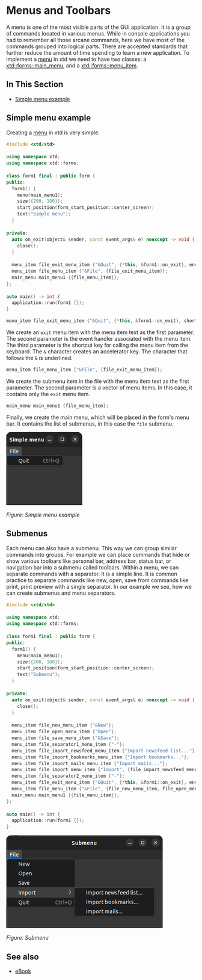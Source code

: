 # Menus and Toolbars

A menu is one of the most visible parts of the GUI application. 
It is a group of commands located in various menus. 
While in console applications you had to remember all those arcane commands, here we have most of the commands grouped into logical parts. 
There are accepted standards that further reduce the amount of time spending to learn a new application. 
To implement a [menu](https://gammasoft71.github.io/xtd/reference_guides/latest/classxtd_1_1forms_1_1form.html#a9b34052d185a980f1fa5b9d2929f241c) in xtd we need to have two classes: a [xtd::forms::main_menu](https://gammasoft71.github.io/xtd/reference_guides/latest/classxtd_1_1forms_1_1main__menu.html), and a [xtd::forms::menu_item](https://gammasoft71.github.io/xtd/reference_guides/latest/classxtd_1_1forms_1_1menu__item.html).

## In This Section

* [Simple menu example](#simple-menu-example)

## Simple menu example

Creating a [menu](https://gammasoft71.github.io/xtd/reference_guides/latest/classxtd_1_1forms_1_1form.html#a9b34052d185a980f1fa5b9d2929f241c) in xtd is very simple.

```cpp
#include <xtd/xtd>

using namespace xtd;
using namespace xtd::forms;

class form1 final : public form {
public:
  form1() {
    menu(main_menu1);
    size({200, 180});
    start_position(form_start_position::center_screen);
    text("Simple menu");
  }

private:
  auto on_exit(object& sender, const event_args& e) noexcept -> void {
    close();
  }
  
  menu_item file_exit_menu_item {"&Quit", {*this, &form1::on_exit}, environment::os_version().is_windows() ? shortcut::alt_f4 : shortcut::cmd_q};
  menu_item file_menu_item {"&File", {file_exit_menu_item}};
  main_menu main_menu1 {{file_menu_item}};
};

auto main() -> int {
  application::run(form1 {});
}
```

```cpp
menu_item file_exit_menu_item {"&Quit", {*this, &form1::on_exit}, shortcut::alt_f4};
```

We create an `exit` menu item with the menu item text as the first parameter. 
The second parameter is the event handler associated with the menu item.
The third parameter is the shortcut key for calling the menu item from the keyboard.
The `&` character creates an accelerator key. The character that follows the `&` is underlined.

```cpp
menu_item file_menu_item {"&File", {file_exit_menu_item}};
```

We create the submenu item in the file with the menu item text as the first parameter.
The second parameter is a vector of menu items. In this case, it contains only the `exit` menu item. 

```cpp
main_menu main_menu1 {file_menu_item};
```

Finally, we create the main menu, which will be placed in the form's menu bar. 
It contains the list of submenus, in this case the `file` submenu.

![Screenshot](/pictures/examples/tutorial/simple_menu.png)

*Figure: Simple menu example*

## Submenus

Each menu can also have a submenu. 
This way we can group similar commands into groups. 
For example we can place commands that hide or show various toolbars like personal bar, address bar, status bar, or navigation bar into a submenu called toolbars. 
Within a menu, we can separate commands with a separator. 
It is a simple line. It is common practice to separate commands like new, open, save from commands like print, print preview with a single separator. 
In our example we see, how we can create submenus and menu separators.

```cpp
#include <xtd/xtd>

using namespace xtd;
using namespace xtd::forms;

class form1 final : public form {
public:
  form1() {
    menu(main_menu1);
    size({200, 180});
    start_position(form_start_position::center_screen);
    text("Submenu");
  }

private:
  auto on_exit(object& sender, const event_args& e) noexcept -> void {
    close();
  }
  
  menu_item file_new_menu_item {"&New"};
  menu_item file_open_menu_item {"Open"};
  menu_item file_save_menu_item {"&Save"};
  menu_item file_separator1_menu_item {"-"};
  menu_item file_import_newsfeed_menu_item {"Import newsfeed list..."};
  menu_item file_import_bookmarks_menu_item {"Import bookmarks..."};
  menu_item file_import_mails_menu_item {"Import mails..."};
  menu_item file_import_menu_item {"Import", {file_import_newsfeed_menu_item, file_import_bookmarks_menu_item, file_import_mails_menu_item}};
  menu_item file_separator2_menu_item {"-"};
  menu_item file_exit_menu_item {"&Quit", {*this, &form1::on_exit}, environment::os_version().is_windows() ? shortcut::alt_f4 : shortcut::cmd_q};
  menu_item file_menu_item {"&File", {file_new_menu_item, file_open_menu_item, file_save_menu_item, file_separator1_menu_item, file_import_menu_item, file_separator2_menu_item, file_exit_menu_item}};
  main_menu main_menu1 {{file_menu_item}};
};

auto main() -> int {
  application::run(form1 {});
}
```

![Screenshot](/pictures/examples/tutorial/submenu.png)

*Figure: Submenu*

## See also

* [eBook](/docs/documentation/eBook)
